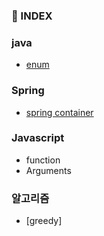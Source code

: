 ### 📘 INDEX

### java
- [enum](https://github.com/ilfm/TIL/blob/master/java/enum.md)
### Spring
 - [spring container](https://github.com/ilfm/TIL/blob/master/spring/spring-container.md)
### Javascript
 - function 
 - Arguments
### 알고리즘
 - [greedy]
